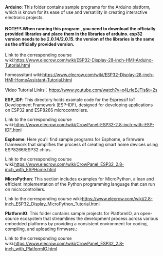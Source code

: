 **Arduino**: This folder contains sample programs for the Arduino platform, which is known for its ease of use and versatility in creating interactive electronic projects.

#### NOTE!!!:When running this program , you need to download the officially provided libraries and place them in the libraries of arduino. esp32 version needs to be 2.0.14/2.0.15. the version of the libraries is the same as the officially provided version.

Link to the corresponding course wiki:https://www.elecrow.com/wiki/ESP32-Display-28-inch-HMI-Arduino-Tutorial.html

homeassitant wiki:https://www.elecrow.com/wiki/ESP32-Display-28-inch-HMI-HomeAssistant-Tutorial.html

Video Tutorial Links：https://www.youtube.com/watch?v=x4LrIeEJTls&t=2s

**ESP_IDF**: This directory holds example code for the Espressif IoT Development Framework (ESP-IDF), designed for developing applications on ESP32 and ESP8266 microcontrollers.

Link to the corresponding course wiki:https://www.elecrow.com/wiki/CrowPanel-ESP32-2.8-inch-with-ESP-IDF.html



**Esphome**: Here you'll find sample programs for Esphome, a firmware framework that simplifies the process of creating smart home devices using ESP8266/ESP32 chips.

Link to the corresponding course wiki:https://www.elecrow.com/wiki/CrowPanel_ESP32_2.8-inch_with_ESPHome.html



**MicroPython**: This section includes examples for MicroPython, a lean and efficient implementation of the Python programming language that can run on microcontrollers.

Link to the corresponding course wiki:https://www.elecrow.com/wiki/2.8-inch_ESP32_Display_MicroPython_Tutorial.html



**PlatformIO**: This folder contains sample projects for PlatformIO, an open-source ecosystem that streamlines the development process across various embedded platforms by providing a consistent environment for coding, compiling, and uploading firmware.:

Link to the corresponding course wiki:https://www.elecrow.com/wiki/CrowPanel_ESP32_2.8-inch_with_PlatformIO.html

